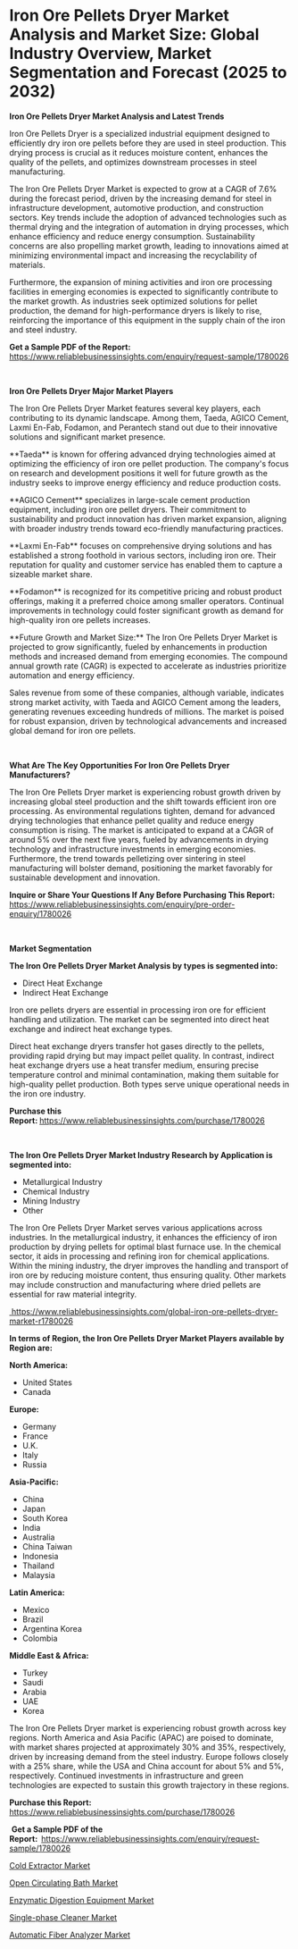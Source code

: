 <p><h1>Iron Ore Pellets Dryer Market Analysis and Market Size: Global Industry Overview, Market Segmentation and Forecast (2025 to 2032)</h1></p><p><strong>Iron Ore Pellets Dryer Market Analysis and Latest Trends</strong></p>
<p><p>Iron Ore Pellets Dryer is a specialized industrial equipment designed to efficiently dry iron ore pellets before they are used in steel production. This drying process is crucial as it reduces moisture content, enhances the quality of the pellets, and optimizes downstream processes in steel manufacturing.</p><p>The Iron Ore Pellets Dryer Market is expected to grow at a CAGR of 7.6% during the forecast period, driven by the increasing demand for steel in infrastructure development, automotive production, and construction sectors. Key trends include the adoption of advanced technologies such as thermal drying and the integration of automation in drying processes, which enhance efficiency and reduce energy consumption. Sustainability concerns are also propelling market growth, leading to innovations aimed at minimizing environmental impact and increasing the recyclability of materials.</p><p>Furthermore, the expansion of mining activities and iron ore processing facilities in emerging economies is expected to significantly contribute to the market growth. As industries seek optimized solutions for pellet production, the demand for high-performance dryers is likely to rise, reinforcing the importance of this equipment in the supply chain of the iron and steel industry.</p></p>
<p><strong>Get a Sample PDF of the Report:&nbsp;</strong> <a href="https://www.reliablebusinessinsights.com/enquiry/request-sample/1780026?utm_campaign=62&utm_medium=2&utm_source=Github&utm_content=ia&utm_term=25032025&utm_id=iron-ore-pellets-dryer">https://www.reliablebusinessinsights.com/enquiry/request-sample/1780026</a></p>
<p>&nbsp;</p>
<p><strong>Iron Ore Pellets Dryer Major Market Players</strong></p>
<p><p>The Iron Ore Pellets Dryer Market features several key players, each contributing to its dynamic landscape. Among them, Taeda, AGICO Cement, Laxmi En-Fab, Fodamon, and Perantech stand out due to their innovative solutions and significant market presence. </p><p>**Taeda** is known for offering advanced drying technologies aimed at optimizing the efficiency of iron ore pellet production. The company's focus on research and development positions it well for future growth as the industry seeks to improve energy efficiency and reduce production costs.</p><p>**AGICO Cement** specializes in large-scale cement production equipment, including iron ore pellet dryers. Their commitment to sustainability and product innovation has driven market expansion, aligning with broader industry trends toward eco-friendly manufacturing practices.</p><p>**Laxmi En-Fab** focuses on comprehensive drying solutions and has established a strong foothold in various sectors, including iron ore. Their reputation for quality and customer service has enabled them to capture a sizeable market share.</p><p>**Fodamon** is recognized for its competitive pricing and robust product offerings, making it a preferred choice among smaller operators. Continual improvements in technology could foster significant growth as demand for high-quality iron ore pellets increases.</p><p>**Future Growth and Market Size:** The Iron Ore Pellets Dryer Market is projected to grow significantly, fueled by enhancements in production methods and increased demand from emerging economies. The compound annual growth rate (CAGR) is expected to accelerate as industries prioritize automation and energy efficiency.</p><p>Sales revenue from some of these companies, although variable, indicates strong market activity, with Taeda and AGICO Cement among the leaders, generating revenues exceeding hundreds of millions. The market is poised for robust expansion, driven by technological advancements and increased global demand for iron ore pellets.</p></p>
<p>&nbsp;</p>
<p><strong>What Are The Key Opportunities For Iron Ore Pellets Dryer Manufacturers?</strong></p>
<p><p>The Iron Ore Pellets Dryer market is experiencing robust growth driven by increasing global steel production and the shift towards efficient iron ore processing. As environmental regulations tighten, demand for advanced drying technologies that enhance pellet quality and reduce energy consumption is rising. The market is anticipated to expand at a CAGR of around 5% over the next five years, fueled by advancements in drying technology and infrastructure investments in emerging economies. Furthermore, the trend towards pelletizing over sintering in steel manufacturing will bolster demand, positioning the market favorably for sustainable development and innovation.</p></p>
<p><strong>Inquire or Share Your Questions If Any Before Purchasing This Report:</strong> <a href="https://www.reliablebusinessinsights.com/enquiry/pre-order-enquiry/1780026?utm_campaign=62&utm_medium=2&utm_source=Github&utm_content=ia&utm_term=25032025&utm_id=iron-ore-pellets-dryer">https://www.reliablebusinessinsights.com/enquiry/pre-order-enquiry/1780026</a></p>
<p>&nbsp;</p>
<p><strong>Market Segmentation</strong></p>
<p><strong>The Iron Ore Pellets Dryer Market Analysis by types is segmented into:</strong></p>
<p><ul><li>Direct Heat Exchange</li><li>Indirect Heat Exchange</li></ul></p>
<p><p>Iron ore pellets dryers are essential in processing iron ore for efficient handling and utilization. The market can be segmented into direct heat exchange and indirect heat exchange types. </p><p>Direct heat exchange dryers transfer hot gases directly to the pellets, providing rapid drying but may impact pellet quality. In contrast, indirect heat exchange dryers use a heat transfer medium, ensuring precise temperature control and minimal contamination, making them suitable for high-quality pellet production. Both types serve unique operational needs in the iron ore industry.</p></p>
<p><strong>Purchase this Report:&nbsp;</strong><a href="https://www.reliablebusinessinsights.com/purchase/1780026?utm_campaign=62&utm_medium=2&utm_source=Github&utm_content=ia&utm_term=25032025&utm_id=iron-ore-pellets-dryer">https://www.reliablebusinessinsights.com/purchase/1780026</a></p>
<p>&nbsp;</p>
<p><strong>The Iron Ore Pellets Dryer Market Industry Research by Application is segmented into:</strong></p>
<p><ul><li>Metallurgical Industry</li><li>Chemical Industry</li><li>Mining Industry</li><li>Other</li></ul></p>
<p><p>The Iron Ore Pellets Dryer Market serves various applications across industries. In the metallurgical industry, it enhances the efficiency of iron production by drying pellets for optimal blast furnace use. In the chemical sector, it aids in processing and refining iron for chemical applications. Within the mining industry, the dryer improves the handling and transport of iron ore by reducing moisture content, thus ensuring quality. Other markets may include construction and manufacturing where dried pellets are essential for raw material integrity.</p></p>
<p><a href="https://www.reliablebusinessinsights.com/global-iron-ore-pellets-dryer-market-r1780026?utm_campaign=62&utm_medium=2&utm_source=Github&utm_content=ia&utm_term=25032025&utm_id=iron-ore-pellets-dryer">&nbsp;https://www.reliablebusinessinsights.com/global-iron-ore-pellets-dryer-market-r1780026</a></p>
<p><strong>In terms of Region, the Iron Ore Pellets Dryer Market Players available by Region are:</strong></p>
<p>
    <p> <strong> North America: </strong>
        <ul>
            <li>United States</li>
            <li>Canada</li>
        </ul>
        </p> 
    <p> <strong> Europe: </strong>
        <ul>
            <li>Germany</li>
            <li>France</li>
            <li>U.K.</li>
            <li>Italy</li>
            <li>Russia</li>
        </ul>
        </p> 
    <p> <strong> Asia-Pacific: </strong>
        <ul>
            <li>China</li>
            <li>Japan</li>
            <li>South Korea</li>
            <li>India</li>
            <li>Australia</li>
            <li>China Taiwan</li>
            <li>Indonesia</li>
            <li>Thailand</li>
            <li>Malaysia</li>
        </ul>
        </p> 
    <p> <strong> Latin America: </strong>
        <ul>
            <li>Mexico</li>
            <li>Brazil</li>
            <li>Argentina Korea</li>
            <li>Colombia</li>
        </ul>
        </p> 
    <p> <strong> Middle East & Africa: </strong>
        <ul>
            <li>Turkey</li>
            <li>Saudi</li>
            <li>Arabia</li>
            <li>UAE</li>
            <li>Korea</li>
        </ul>
    </p>
    </p>
<p><p>The Iron Ore Pellets Dryer market is experiencing robust growth across key regions. North America and Asia Pacific (APAC) are poised to dominate, with market shares projected at approximately 30% and 35%, respectively, driven by increasing demand from the steel industry. Europe follows closely with a 25% share, while the USA and China account for about 5% and 5%, respectively. Continued investments in infrastructure and green technologies are expected to sustain this growth trajectory in these regions.</p></p>
<p><strong>Purchase this Report: </strong><a href="https://www.reliablebusinessinsights.com/purchase/1780026?utm_campaign=62&utm_medium=2&utm_source=Github&utm_content=ia&utm_term=25032025&utm_id=iron-ore-pellets-dryer">https://www.reliablebusinessinsights.com/purchase/1780026</a></p>
<p>&nbsp;<strong>Get a Sample PDF of the Report:&nbsp;&nbsp;</strong><a href="https://www.reliablebusinessinsights.com/enquiry/request-sample/1780026?utm_campaign=62&utm_medium=2&utm_source=Github&utm_content=ia&utm_term=25032025&utm_id=iron-ore-pellets-dryer">https://www.reliablebusinessinsights.com/enquiry/request-sample/1780026</a></p>
<p><strong></strong></p>
<p><p><a href="https://github.com/hirtzhulstsq/Market-Research-Report-List-1/blob/main/cold-extractor-market.md?utm_campaign=62&utm_medium=2&utm_source=Github&utm_content=ia&utm_term=25032025&utm_id=iron-ore-pellets-dryer">Cold Extractor Market</a></p><p><a href="https://github.com/alekitanis/Market-Research-Report-List-1/blob/main/open-circulating-bath-market.md?utm_campaign=62&utm_medium=2&utm_source=Github&utm_content=ia&utm_term=25032025&utm_id=iron-ore-pellets-dryer">Open Circulating Bath Market</a></p><p><a href="https://github.com/bilkbitsch/Market-Research-Report-List-1/blob/main/enzymatic-digestion-equipment-market.md?utm_campaign=62&utm_medium=2&utm_source=Github&utm_content=ia&utm_term=25032025&utm_id=iron-ore-pellets-dryer">Enzymatic Digestion Equipment Market</a></p><p><a href="https://github.com/vaeilabin/Market-Research-Report-List-1/blob/main/single-phase-cleaner-market.md?utm_campaign=62&utm_medium=2&utm_source=Github&utm_content=ia&utm_term=25032025&utm_id=iron-ore-pellets-dryer">Single-phase Cleaner Market</a></p><p><a href="https://github.com/knipsfilip8f/Market-Research-Report-List-1/blob/main/automatic-fiber-analyzer-market.md?utm_campaign=62&utm_medium=2&utm_source=Github&utm_content=ia&utm_term=25032025&utm_id=iron-ore-pellets-dryer">Automatic Fiber Analyzer Market</a></p></p>